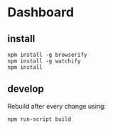 # Dashboard #

## install ##

    npm install -g browserify
    npm install -g watchify
    npm install


## develop ##

Rebuild after every change using:

    npm run-script build
